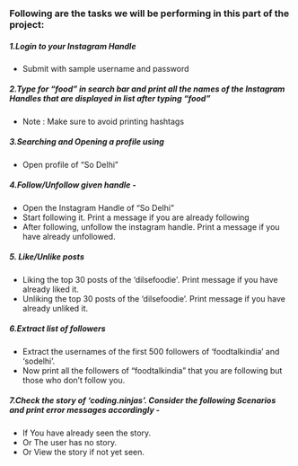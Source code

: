 
### Following are the tasks we will be performing in this part of the project:
##### 1.Login to your Instagram Handle  
   - Submit with sample username and password  
##### 2.Type for “food” in search bar and print all the names of the Instagram Handles that are displayed in list after typing “food”  
   - Note : Make sure to avoid printing hashtags  
##### 3.Searching and Opening a profile using   
   - Open profile of “So Delhi”   
##### 4.Follow/Unfollow given handle -   
   - Open the Instagram Handle of “So Delhi”  
   - Start following it. Print a message if you are already following  
   - After following, unfollow the instagram handle. Print a message if you have already unfollowed.  
##### 5. Like/Unlike posts  
   - Liking the top 30 posts of the ‘dilsefoodie'. Print message if you have already liked it.  
   - Unliking the top 30 posts of the ‘dilsefoodie’. Print message if you have already unliked it.  
##### 6.Extract list of followers  
   - Extract the usernames of the first 500 followers of ‘foodtalkindia’ and ‘sodelhi’.  
   - Now print all the followers of “foodtalkindia” that you are following but those who don’t follow you.  
##### 7.Check the story of ‘coding.ninjas’. Consider the following Scenarios and print error messages accordingly -  
   - If You have already seen the story.  
   - Or The user has no story.  
   - Or View the story if not yet seen.  
